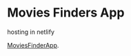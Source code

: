 # Movies Finders App

hosting in netlify

[MoviesFinderApp](https://gb-movies-finder.netlify.app/).

